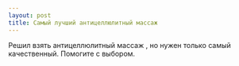```yaml
---
layout: post 
title: Самый лучший антицеллюлитный массаж  
--- 
```

Решил взять антицеллюлитный массаж , но нужен только самый качественный. Помогите с выбором.